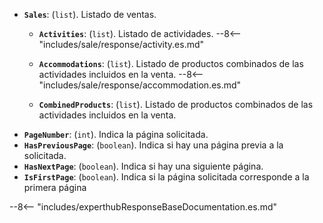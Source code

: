 ﻿- **`Sales`**: (``list``). Listado de ventas.
    - **`Activities`**: (``list``). Listado de actividades.
--8<-- "includes/sale/response/activity.es.md"

    - **`Accommodations`**: (``list``). Listado de productos combinados de las actividades incluidos en la venta.
--8<-- "includes/sale/response/accommodation.es.md"
  
    - **`CombinedProducts`**: (``list``). Listado de productos combinados de las actividades incluidos en la venta.
- **`PageNumber`**: (``int``). Indica la página solicitada.
- **`HasPreviousPage`**: (``boolean``). Indica si hay una página previa a la solicitada.
- **`HasNextPage`**: (``boolean``). Indica si hay una siguiente página.
- **`IsFirstPage`**: (``boolean``). Indica si la página solicitada corresponde a la primera página

--8<-- "includes/experthubResponseBaseDocumentation.es.md"
